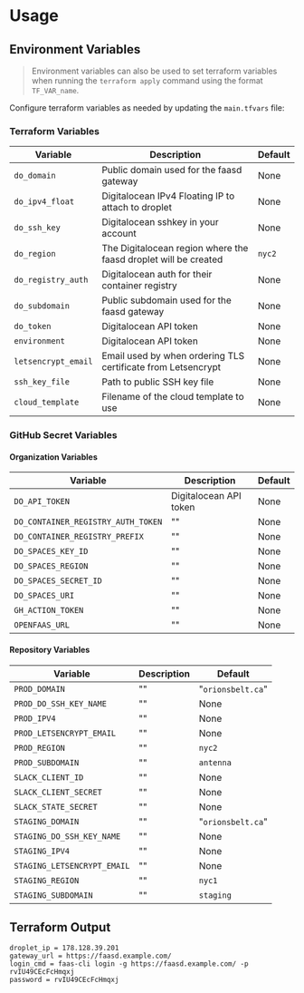 # Usage

## Environment Variables
> Environment variables can also be used to set terraform variables when running the `terraform apply` command using the format `TF_VAR_name`.

Configure terraform variables as needed by updating the `main.tfvars` file:

### Terraform Variables

| Variable     | Description         | Default         |
| ------------ | ------------------- | --------------- |
| `do_domain` | Public domain used for the faasd gateway | None |
| `do_ipv4_float` | Digitalocean IPv4 Floating IP to attach to droplet | None |
| `do_ssh_key` | Digitalocean sshkey in your account  | None |
| `do_region` | The Digitalocean region where the faasd droplet will be created | `nyc2` |
| `do_registry_auth` | Digitalocean auth for their container registry | None |
| `do_subdomain` | Public subdomain used for the faasd gateway | None |
| `do_token` | Digitalocean API token | None |
| `environment` | Digitalocean API token | None |
| `letsencrypt_email` | Email used by when ordering TLS certificate from Letsencrypt | None |
| `ssh_key_file` | Path to public SSH key file | None |
| `cloud_template` | Filename of the cloud template to use | None |

### GitHub Secret Variables

#### Organization Variables

| Variable     | Description         | Default         |
| ------------ | ------------------- | --------------- |
| `DO_API_TOKEN` | Digitalocean API token | None |
| `DO_CONTAINER_REGISTRY_AUTH_TOKEN` | "" | None |
| `DO_CONTAINER_REGISTRY_PREFIX` | "" | None |
| `DO_SPACES_KEY_ID` | "" | None |
| `DO_SPACES_REGION` | "" | None |
| `DO_SPACES_SECRET_ID` | "" | None |
| `DO_SPACES_URI` | "" | None |
| `GH_ACTION_TOKEN` | "" | None |
| `OPENFAAS_URL` | "" | None |

#### Repository Variables
| Variable     | Description         | Default         |
| ------------ | ------------------- | --------------- |
| `PROD_DOMAIN` | "" | "`orionsbelt.ca`" |
| `PROD_DO_SSH_KEY_NAME` | "" | None |
| `PROD_IPV4` | "" | None |
| `PROD_LETSENCRYPT_EMAIL` | "" | None |
| `PROD_REGION` | "" | `nyc2` |
| `PROD_SUBDOMAIN` | "" | `antenna` |
| `SLACK_CLIENT_ID` | "" | None |
| `SLACK_CLIENT_SECRET` | "" | None |
| `SLACK_STATE_SECRET` | "" | None |
| `STAGING_DOMAIN` | "" | "`orionsbelt.ca`" |
| `STAGING_DO_SSH_KEY_NAME` | "" | None |
| `STAGING_IPV4` | "" | None |
| `STAGING_LETSENCRYPT_EMAIL` | "" | None |
| `STAGING_REGION` | "" | `nyc1` |
| `STAGING_SUBDOMAIN` | "" | `staging` |


## Terraform Output
```
droplet_ip = 178.128.39.201
gateway_url = https://faasd.example.com/
login_cmd = faas-cli login -g https://faasd.example.com/ -p rvIU49CEcFcHmqxj
password = rvIU49CEcFcHmqxj
```
